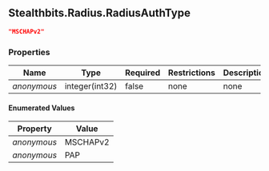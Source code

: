 
<h2 id="tocS_Stealthbits.Radius.RadiusAuthType">Stealthbits.Radius.RadiusAuthType</h2>

<a id="schemastealthbits.radius.radiusauthtype"></a>
<a id="schema_Stealthbits.Radius.RadiusAuthType"></a>
<a id="tocSstealthbits.radius.radiusauthtype"></a>
<a id="tocsstealthbits.radius.radiusauthtype"></a>

```json
"MSCHAPv2"

```

### Properties

|Name|Type|Required|Restrictions|Description|
|---|---|---|---|---|
|*anonymous*|integer(int32)|false|none|none|

#### Enumerated Values

|Property|Value|
|---|---|
|*anonymous*|MSCHAPv2|
|*anonymous*|PAP|


